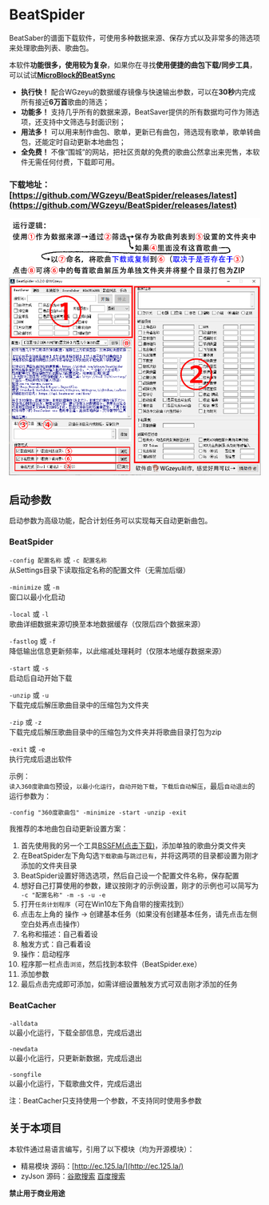 # BeatSpider
BeatSaber的谱面下载软件，可使用多种数据来源、保存方式以及非常多的筛选项来处理歌曲列表、歌曲包。  

本软件**功能很多，使用较为复杂**，如果你在寻找**使用便捷的曲包下载/同步工具**，可以试试[**MicroBlock的BeatSync**](https://github.com/MicroCBer/beatsync)

- **执行快！** 配合WGzeyu的数据缓存镜像与快速输出参数，可以在**30秒**内完成所有接近**6万首**歌曲的筛选；
- **功能多！** 支持几乎所有的数据来源，BeatSaver提供的所有数据均可作为筛选项，还支持中文筛选与封面识别；
- **用法多！** 可以用来制作曲包、歌单，更新已有曲包，筛选现有歌单，歌单转曲包，还能定时自动更新本地曲包；
- **全免费！** 不像“围城”的网站，把社区贡献的免费的歌曲公然拿出来兜售，本软件无需任何付费，下载即可用。
  
### **下载地址：**[https://github.com/WGzeyu/BeatSpider/releases/latest](https://github.com/WGzeyu/BeatSpider/releases/latest)  


   
    
      

![](BeatSpider.png)

## 启动参数
启动参数为高级功能，配合计划任务可以实现每天自动更新曲包。

### BeatSpider
`-config 配置名称` 或 `-c 配置名称`   
从Settings目录下读取指定名称的配置文件（无需加后缀）

`-minimize` 或 `-m`  
窗口以最小化启动

`-local` 或 `-l`  
歌曲详细数据来源切换至本地数据缓存（仅限后四个数据来源）

`-fastlog` 或 `-f`  
降低输出信息更新频率，以此缩减处理耗时（仅限本地缓存数据来源）

`-start` 或 `-s`   
启动后自动开始下载

`-unzip` 或 `-u`  
下载完成后解压歌曲目录中的压缩包为文件夹

`-zip` 或 `-z`   
下载完成后解压歌曲目录中的压缩包为文件夹并将歌曲目录打包为zip

`-exit` 或 `-e`   
执行完成后退出软件

示例：  
`读入360度歌曲包`预设，`以最小化运行`，`自动开始下载`，`下载后自动解压`，最后`自动退出`的运行参数为：
```
-config "360度歌曲包" -minimize -start -unzip -exit
```
我推荐的本地曲包自动更新设置方案：  
1. 首先使用我的另一个工具[BSSFM(点击下载)](https://github.com/WGzeyu/Beat-Saber-Song-Folder-Manager/releases/latest)，添加单独的歌曲分类文件夹  
2. 在BeatSpider左下角勾选`下载歌曲`与`跳过已有`，并将这两项的目录都设置为刚才添加的文件夹目录  
3. BeatSpider设置好筛选选项，然后自己设一个配置文件名称，保存配置  
4. 想好自己打算使用的参数，建议按刚才的示例设置，刚才的示例也可以简写为 `-c "配置名称" -m -s -u -e`  
5. 打开`任务计划程序`（可在Win10左下角自带的搜索找到）  
6. 点击左上角的 操作 → 创建基本任务（如果没有创建基本任务，请先点击左侧空白处再点击操作）  
7. 名称和描述：自己看着设  
8. 触发方式：自己看着设  
9. 操作：启动程序  
10. 程序那一栏点击`浏览`，然后找到本软件（BeatSpider.exe）  
11. 添加参数
12. 最后点击完成即可添加，如需详细设置触发方式可双击刚才添加的任务  

### BeatCacher
`-alldata`  
以最小化运行，下载全部信息，完成后退出

`-newdata`  
以最小化运行，只更新新数据，完成后退出

`-songfile`  
以最小化运行，下载歌曲文件，完成后退出

注：BeatCacher只支持使用一个参数，不支持同时使用多参数

## 关于本项目
本软件通过易语言编写，引用了以下模块（均为开源模块）：  
* 精易模块 源码：[http://ec.125.la/](http://ec.125.la/)
* zyJson 源码：[谷歌搜索](https://www.google.com/search?q=%E6%98%93%E8%AF%AD%E8%A8%80+zyjson&nfpr=1) [百度搜索](https://www.baidu.com/s?wd=%E6%98%93%E8%AF%AD%E8%A8%80%20zyjson)

**禁止用于商业用途**
